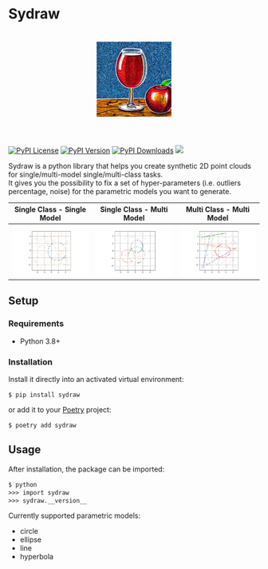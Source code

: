 # Sydraw

<h1 align="center">
<img src="https://github.com/WilliamBonvini/sydraw/raw/master/docs/media/imgs/sydraw.jpeg" width="150">
</h1><br>

[![PyPI License](https://img.shields.io/pypi/l/sydraw.svg)](https://pypi.org/project/sydraw)
[![PyPI Version](https://img.shields.io/pypi/v/sydraw.svg)](https://pypi.org/project/sydraw)
[![PyPI Downloads](https://img.shields.io/pypi/dm/syndalib.svg?color=orange)](https://pypistats.org/packages/syndalib)
![](https://img.shields.io/badge/contributions-welcome-green.svg)

Sydraw is a python library that helps you create synthetic 2D point clouds for single/multi-model single/multi-class tasks.  
It gives you the possibility to fix a set of hyper-parameters (i.e. outliers percentage, noise) for the parametric models you want to generate.  

|                                        Single Class - Single Model                                         |                                        Single Class -  Multi Model                                         |                                         Multi Class - Multi Model                                          |   
|:----------------------------------------------------------------------------------------------------------:|:----------------------------------------------------------------------------------------------------------:|:----------------------------------------------------------------------------------------------------------:|
| <img src="https://github.com/WilliamBonvini/sydraw/raw/master/docs/media/imgs/scsm1.png" style="zoom:50%"> | <img src="https://github.com/WilliamBonvini/sydraw/raw/master/docs/media/imgs/scmm1.png" style="zoom:50%"> | <img src="https://github.com/WilliamBonvini/sydraw/raw/master/docs/media/imgs/mcmm1.png" style="zoom:50%"> |
                        

## Setup

### Requirements

* Python 3.8+

### Installation

Install it directly into an activated virtual environment:

```text
$ pip install sydraw
```

or add it to your [Poetry](https://poetry.eustace.io/) project:

```text
$ poetry add sydraw
```

## Usage

After installation, the package can be imported:

```text
$ python
>>> import sydraw
>>> sydraw.__version__
```

Currently supported parametric models:
* circle
* ellipse
* line
* hyperbola
